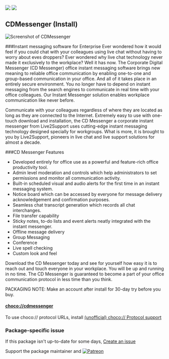 [![](https://img.shields.io/chocolatey/v/cdmessenger?color=green&label=cdmessenger)](https://chocolatey.org/packages/cdmessenger) [![](https://img.shields.io/chocolatey/dt/cdmessenger)](https://chocolatey.org/packages/cdmessenger)

## CDMessenger (Install)

![Screenshot of CDMessenger](https://www.cdmessenger.com/cdm/img/group-messaging.gif)

###Instant messaging software for Enterprise
Ever wondered how it would feel if you could chat with your colleagues using live chat without having to worry about eves droppers? Ever wondered why live chat technology never made it exclusively to the workplace? Well it has now. The Corporate Digital Messenger (CD Messenger) office instant messaging software brings new meaning to reliable office communication by enabling one-to-one and group-based communication in your office. And all of it takes place in an entirely secure environment. You no longer have to depend on instant messaging from the search engines to communicate in real time with your office colleagues. Our Instant Messenger solution enables workplace communication like never before.

Communicate with your colleagues regardless of where they are located as long as they are connected to the Internet. Extremely easy to use with one-touch download and installation, the CD Messenger a corporate instant messenger from Live2Support uses cutting-edge instant messaging technology designed specially for workgroups. What is more, it is brought to you by Live2Support, pioneers in live chat and live support solutions for almost a decade.

###CD Messenger Features
* Developed entirely for office use as a powerful and feature-rich office productivity tool.
* Admin level moderation and controls which help administrators to set permissions and monitor all communication activity.
* Built-in scheduled visual and audio alerts for the first time in an instant messaging system.
* Notice board which can be accessed by everyone for message delivery acknowledgement and confirmation purposes.
* Seamless chat transcript generation which records all chat interchanges.
* File transfer capability
* Sticky notes, to-do lists and event alerts neatly integrated with the instant messenger.
* Offline message delivery
* Group Messaging
* Conference
* Live spell checking
* Custom look and feel

Download the CD Messenger today and see for yourself how easy it is to reach out and touch everyone in your workplace. You will be up and running in no time. The CD Messenger is guaranteed to become a part of your office communication protocol in less time than you think.

PACKAGING NOTE: Make an account after install for 30-day try before you buy.

#### [choco://cdmessenger](choco://cdmessenger)
To use choco:// protocol URLs, install [(unofficial) choco:// Protocol support ](https://chocolatey.org/packages/choco-protocol-support)

### Package-specific issue
If this package isn't up-to-date for some days, [Create an issue](https://github.com/tunisiano187/Chocolatey-packages/issues/new/choose)

Support the package maintainer and [![Patreon](https://cdn.jsdelivr.net/gh/tunisiano187/Chocolatey-packages@d15c4e19c709e7148588d4523ffc6dd3cd3c7e5e/icons/patreon.png)](https://www.patreon.com/tunisiano)
